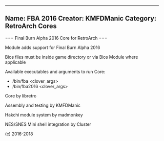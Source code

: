 -----------------------
Name: FBA 2016 
Creator: KMFDManic
Category: RetroArch Cores
-----------------------
=== Final Burn Alpha 2016 Core for RetroArch ===

Module adds support for Final Burn Alpha 2016

Bios files must be inside game directory or via Bios Module where applicable

Available executables and arguments to run Core:
- /bin/fba <rom> <clover_args>
- /bin/fba2016 <rom> <clover_args>

Core by libretro

Assembly and testing by KMFDManic

Hakchi module system by madmonkey

NES/SNES Mini shell integration by Cluster

(c) 2016-2018
